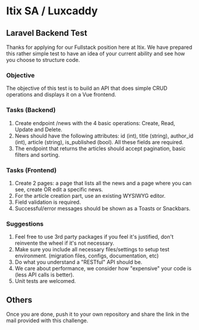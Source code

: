 # Itix SA / Luxcaddy

## Laravel Backend Test
Thanks for applying for our Fullstack position here at Itix. We have prepared this rather simple test to have an idea of your current ability and see how you choose to structure code.

### Objective
The objective of this test is to build an API that does simple CRUD operations and displays it on a Vue frontend.

### Tasks (Backend)
1. Create endpoint /news with the 4 basic operations: Create, Read, Update and Delete.
2. News should have the following attributes: id (int), title (string), author_id (int), article (string), is_published (bool). All these fields are required.
3. The endpoint that returns the articles should accept pagination, basic filters and sorting.

### Tasks (Frontend)
1. Create 2 pages: a page that lists all the news and a page where you can see, create OR edit a specific news.
2. For the article creation part, use an existing WYSIWYG editor.
3. Field validation is required.
4. Successful/error messages should be shown as a Toasts or Snackbars.

### Suggestions
1. Feel free to use 3rd party packages if you feel it's justified, don't reinvente the wheel if it's not necessary.
2. Make sure you include all necessary files/settings to setup test environment. (migration files, configs, documentation, etc)
3. Do what you understand a "RESTful" API should be.
4. We care about performance, we consider how "expensive" your code is (less API calls is better).
5. Unit tests are welcomed.

## Others
Once you are done, push it to your own repository and share the link in the mail provided with this challenge.
